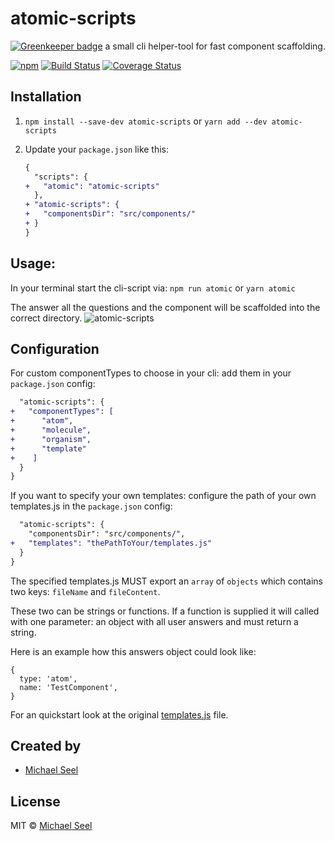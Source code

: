 # atomic-scripts

[![Greenkeeper badge](https://badges.greenkeeper.io/michaseel/atomic-scripts.svg)](https://greenkeeper.io/)
a small cli helper-tool for fast component scaffolding.

[![npm](https://img.shields.io/npm/v/atomic-scripts.svg)]()
[![Build Status](https://travis-ci.org/michaseel/atomic-scripts.svg?branch=master)](https://travis-ci.org/michaseel/atomic-scripts)
[![Coverage Status](https://coveralls.io/repos/github/michaseel/atomic-scripts/badge.svg?branch=master)](https://coveralls.io/github/michaseel/atomic-scripts?branch=master)

## Installation
1. `npm install --save-dev atomic-scripts` or `yarn add --dev atomic-scripts`

2. Update your `package.json` like this:
   ```diff json
   {
     "scripts": {
   +   "atomic": "atomic-scripts"
     },
   + "atomic-scripts": {
   +   "componentsDir": "src/components/"
   + }
   }
   ```
   
## Usage:
In your terminal start the cli-script via: `npm run atomic` or `yarn atomic`

The answer all the questions and the component will be scaffolded into the correct directory.
![atomic-scripts](https://media.giphy.com/media/l0CPbmWBJSbeirLNu/giphy.gif)
   
## Configuration

For custom componentTypes to choose in your cli: add them in your `package.json` config:
   ```diff json
     "atomic-scripts": {
   +   "componentTypes": [
   +      "atom",
   +      "molecule",
   +      "organism",
   +      "template"          
   +    ]
     }
   }
   ```
   
If you want to specify your own templates: configure the path of your own templates.js in the `package.json` config:

   ```diff json
     "atomic-scripts": {
       "componentsDir": "src/components/",
   +   "templates": "thePathToYour/templates.js"
     }
   }
   ```   
   
The specified templates.js MUST export an `array` of `objects` which contains two keys:
`fileName` and `fileContent`.

These two can be strings or functions. 
If a function is supplied it will called with one parameter: 
an object with all user answers and must return a string.

Here is an example how this answers object could look like:
```
{
  type: 'atom',
  name: 'TestComponent',
}
```

For an quickstart look at the original [templates.js](/templates/templates.js) file.

## Created by

- [Michael Seel](https://github.com/michaseel)


## License

MIT © [Michael Seel](https://github.com/michaseel)
